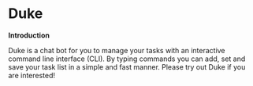 # Duke

**Introduction**

Duke is a chat bot for you to manage your tasks with an interactive command line interface (CLI). By typing commands you can add, set and save your task list in a simple and fast manner. Please try out Duke if you are interested!
